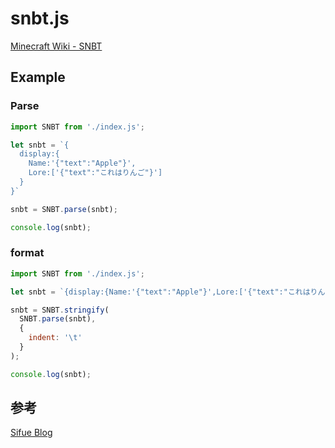 # snbt.js
[Minecraft Wiki - SNBT](https://minecraft.fandom.com/wiki/NBT_format#SNBT_format)

## Example
### Parse
```JavaScript
import SNBT from './index.js';

let snbt = `{
  display:{
    Name:'{"text":"Apple"}',
    Lore:['{"text":"これはりんご"}']
  }
}`

snbt = SNBT.parse(snbt);

console.log(snbt);
```

### format
```JavaScript
import SNBT from './index.js';

let snbt = `{display:{Name:'{"text":"Apple"}',Lore:['{"text":"これはりんご"}']}}`

snbt = SNBT.stringify(
  SNBT.parse(snbt),
  {
    indent: '\t'
  }
);

console.log(snbt);
```

## 参考
[Sifue Blog](https://sifue.hatenablog.com/entry/20120218/1329588477)

